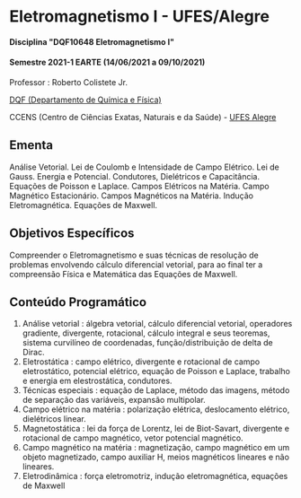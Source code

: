 # Eletromagnetismo I - UFES/Alegre

#### Disciplina "DQF10648 Eletromagnetismo I"

#### Semestre 2021-1 EARTE (14/06/2021 a 09/10/2021)

Professor : Roberto Colistete Jr.

[DQF (Departamento de Química e Física)](http://alegre.ufes.br/ccens/departamento-de-quimica-e-fisica)

CCENS (Centro de Ciências Exatas, Naturais e da Saúde) - [UFES Alegre](http://alegre.ufes.br/)

## Ementa

Análise Vetorial. Lei de Coulomb e Intensidade de Campo Elétrico. Lei de Gauss. Energia e Potencial. Condutores, Dielétricos e Capacitância. Equações de Poisson e Laplace. Campos Elétricos na Matéria. Campo Magnético Estacionário. Campos Magnéticos na Matéria. Indução Eletromagnética. Equações de Maxwell.

## Objetivos Específicos

Compreender o Eletromagnetismo e suas técnicas de resolução de problemas envolvendo cálculo diferencial vetorial, para ao final ter a compreensão Física e Matemática das Equações de Maxwell.

## Conteúdo Programático

1. Análise vetorial : álgebra vetorial, cálculo diferencial vetorial, operadores gradiente, divergente, rotacional, cálculo integral e seus teoremas, sistema curvilíneo de coordenadas, função/distribuição de delta de Dirac.
2. Eletrostática : campo elétrico, divergente e rotacional de campo eletrostático, potencial elétrico, equação de Poisson e Laplace, trabalho e energia em elestrostática, condutores.
3. Técnicas especiais : equação de Laplace, método das imagens, método de separação das variáveis, expansão multipolar.
4. Campo elétrico na matéria : polarização elétrica, deslocamento elétrico, dielétricos linear.
5. Magnetostática : lei da força de Lorentz, lei de Biot-Savart, divergente e rotacional de campo magnético, vetor potencial magnético.
6. Campo magnético na matéria : magnetização, campo magnético em um objeto magnetizado, campo auxiliar H, meios magnéticos lineares e não lineares.
7. Eletrodinâmica : força eletromotriz, indução eletromagnética, equações de Maxwell
